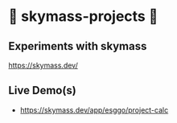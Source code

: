 # 🧮 skymass-projects 🧮

## Experiments with skymass
https://skymass.dev/


## Live Demo(s)
* https://skymass.dev/app/esggo/project-calc

